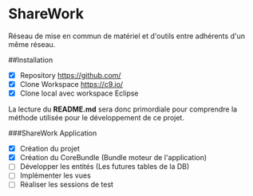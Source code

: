 # ShareWork
Réseau de mise en commun de matériel et d'outils entre adhérents d'un même réseau.

##Installation
- [X] Repository https://github.com/
- [X] Clone Workspace https://c9.io/
- [X] Clone local avec workspace Eclipse

La lecture du **README.md** sera donc primordiale pour comprendre la méthode utilisée pour le développement de ce projet.

###ShareWork Application
- [X] Création du projet
- [X] Création du CoreBundle (Bundle moteur de l'application)
- [ ] Développer les entités (Les futures tables de la DB)
- [ ] Implémenter les vues
- [ ] Réaliser les sessions de test